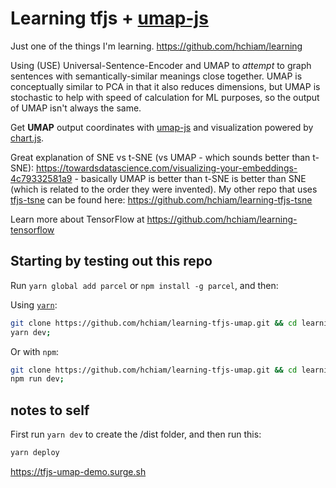 # Learning tfjs + [umap-js](https://github.com/PAIR-code/umap-js#umap-js)

Just one of the things I'm learning. https://github.com/hchiam/learning

Using (USE) Universal-Sentence-Encoder and UMAP to _attempt_ to graph sentences with semantically-similar meanings close together. UMAP is conceptually similar to PCA in that it also reduces dimensions, but UMAP is stochastic to help with speed of calculation for ML purposes, so the output of UMAP isn't always the same.

Get **UMAP** output coordinates with [umap-js](https://github.com/PAIR-code/umap-js#umap-js) and visualization powered by [chart.js](https://github.com/chartjs/Chart.js).

Great explanation of SNE vs t-SNE (vs UMAP - which sounds better than t-SNE): https://towardsdatascience.com/visualizing-your-embeddings-4c79332581a9 - basically UMAP is better than t-SNE is better than SNE (which is related to the order they were invented). My other repo that uses [tfjs-tsne](https://github.com/tensorflow/tfjs-tsne) can be found here: https://github.com/hchiam/learning-tfjs-tsne

Learn more about TensorFlow at https://github.com/hchiam/learning-tensorflow

## Starting by testing out this repo

Run `yarn global add parcel` or `npm install -g parcel`, and then:

Using [`yarn`](https://github.com/hchiam/learning-yarn):

```bash
git clone https://github.com/hchiam/learning-tfjs-umap.git && cd learning-tfjs-umap && yarn;
yarn dev;
```

Or with `npm`:

```bash
git clone https://github.com/hchiam/learning-tfjs-umap.git && cd learning-tfjs-umap && npm install;
npm run dev;
```

## notes to self

First run `yarn dev` to create the /dist folder, and then run this:

```sh
yarn deploy
```

https://tfjs-umap-demo.surge.sh
